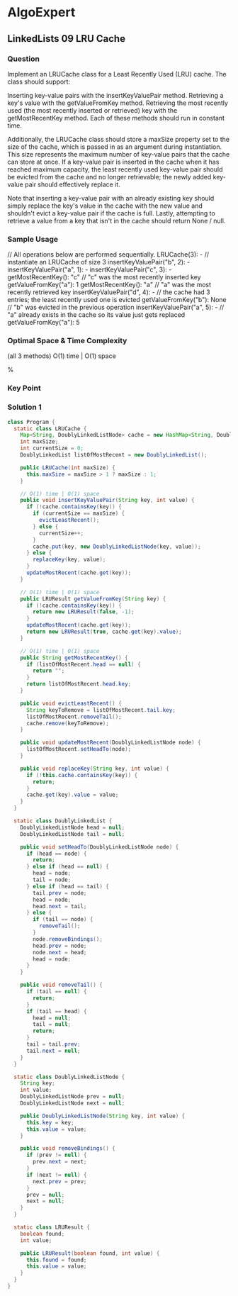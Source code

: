 # AlgoExpert

## LinkedLists 09 LRU Cache

### Question

Implement an LRUCache class for a Least Recently Used (LRU) cache. The class should support:

Inserting key-value pairs with the insertKeyValuePair method.
Retrieving a key's value with the getValueFromKey method.
Retrieving the most recently used (the most recently inserted or retrieved) key with the getMostRecentKey method.
Each of these methods should run in constant time.

Additionally, the LRUCache class should store a maxSize property set to the size of the cache, which is passed in as an argument during instantiation. This size represents the maximum number of key-value pairs that the cache can store at once. If a key-value pair is inserted in the cache when it has reached maximum capacity, the least recently used key-value pair should be evicted from the cache and no longer retrievable; the newly added key-value pair should effectively replace it.

Note that inserting a key-value pair with an already existing key should simply replace the key's value in the cache with the new value and shouldn't evict a key-value pair if the cache is full. Lastly, attempting to retrieve a value from a key that isn't in the cache should return None / null.

### Sample Usage

// All operations below are performed sequentially.
LRUCache(3): - // instantiate an LRUCache of size 3
insertKeyValuePair("b", 2): -
insertKeyValuePair("a", 1): -
insertKeyValuePair("c", 3): -
getMostRecentKey(): "c" // "c" was the most recently inserted key
getValueFromKey("a"): 1
getMostRecentKey(): "a" // "a" was the most recently retrieved key
insertKeyValuePair("d", 4): - // the cache had 3 entries; the least recently used one is evicted
getValueFromKey("b"): None // "b" was evicted in the previous operation
insertKeyValuePair("a", 5): - // "a" already exists in the cache so its value just gets replaced
getValueFromKey("a"): 5

### Optimal Space & Time Complexity

(all 3 methods) O(1) time | O(1) space

%

### Key Point

### Solution 1

```java
class Program {
  static class LRUCache {
    Map<String, DoublyLinkedListNode> cache = new HashMap<String, DoublyLinkedListNode>();
    int maxSize;
    int currentSize = 0;
    DoublyLinkedList listOfMostRecent = new DoublyLinkedList();

    public LRUCache(int maxSize) {
      this.maxSize = maxSize > 1 ? maxSize : 1;
    }

    // O(1) time | O(1) space
    public void insertKeyValuePair(String key, int value) {
      if (!cache.containsKey(key)) {
        if (currentSize == maxSize) {
          evictLeastRecent();
        } else {
          currentSize++;
        }
        cache.put(key, new DoublyLinkedListNode(key, value));
      } else {
        replaceKey(key, value);
      }
      updateMostRecent(cache.get(key));
    }

    // O(1) time | O(1) space
    public LRUResult getValueFromKey(String key) {
      if (!cache.containsKey(key)) {
        return new LRUResult(false, -1);
      }
      updateMostRecent(cache.get(key));
      return new LRUResult(true, cache.get(key).value);
    }

    // O(1) time | O(1) space
    public String getMostRecentKey() {
      if (listOfMostRecent.head == null) {
        return "";
      }
      return listOfMostRecent.head.key;
    }

    public void evictLeastRecent() {
      String keyToRemove = listOfMostRecent.tail.key;
      listOfMostRecent.removeTail();
      cache.remove(keyToRemove);
    }

    public void updateMostRecent(DoublyLinkedListNode node) {
      listOfMostRecent.setHeadTo(node);
    }

    public void replaceKey(String key, int value) {
      if (!this.cache.containsKey(key)) {
        return;
      }
      cache.get(key).value = value;
    }
  }

  static class DoublyLinkedList {
    DoublyLinkedListNode head = null;
    DoublyLinkedListNode tail = null;

    public void setHeadTo(DoublyLinkedListNode node) {
      if (head == node) {
        return;
      } else if (head == null) {
        head = node;
        tail = node;
      } else if (head == tail) {
        tail.prev = node;
        head = node;
        head.next = tail;
      } else {
        if (tail == node) {
          removeTail();
        }
        node.removeBindings();
        head.prev = node;
        node.next = head;
        head = node;
      }
    }

    public void removeTail() {
      if (tail == null) {
        return;
      }
      if (tail == head) {
        head = null;
        tail = null;
        return;
      }
      tail = tail.prev;
      tail.next = null;
    }
  }

  static class DoublyLinkedListNode {
    String key;
    int value;
    DoublyLinkedListNode prev = null;
    DoublyLinkedListNode next = null;

    public DoublyLinkedListNode(String key, int value) {
      this.key = key;
      this.value = value;
    }

    public void removeBindings() {
      if (prev != null) {
        prev.next = next;
      }
      if (next != null) {
        next.prev = prev;
      }
      prev = null;
      next = null;
    }
  }

  static class LRUResult {
    boolean found;
    int value;

    public LRUResult(boolean found, int value) {
      this.found = found;
      this.value = value;
    }
  }
}

```
